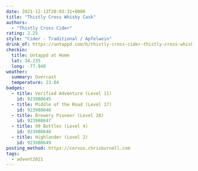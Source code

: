 ```yaml
---
date: 2021-12-13T20:03:31+0000
title: "Thistly Cross Whisky Cask"
authors:
  - "Thistly Cross Cider"
rating: 2.25
style: "Cider - Traditional / Apfelwein"
drink_of: https://untappd.com/b/thistly-cross-cider-thistly-cross-whisky-cask/210740
checkin:
  title: Untappd at Home
  lat: 34.235
  long: -77.948
weather:
  summary: Overcast
  temperature: 23.84
badges:
  - title: Verified Adventure (Level 11)
    id: 923988645
  - title: Middle of the Road (Level 17)
    id: 923988646
  - title: Brewery Pioneer (Level 28)
    id: 923988647
  - title: 99 Bottles (Level 4)
    id: 923988648
  - title: Highlander (Level 2)
    id: 923988649
posting_method: https://corvus.chrisburnell.com
tags:
  - advent2021
---
```

